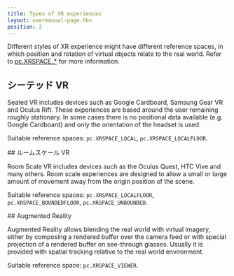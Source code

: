 ```yaml
---
title: Types of XR experiences
layout: usermanual-page.hbs
position: 2
---
```


Different styles of XR experience might have different reference spaces, in which position and rotation of virtual objects relate to the real world. Refer to [pc.XRSPACE_*][1] for more information.

## シーテッド VR

Seated VR includes devices such as Google Cardboard, Samsung Gear VR and Oculus Rift. These experiences are based around the user remaining roughly stationary. In some cases there is no positional data available (e.g. Google Cardboard) and only the orientation of the headset is used.

Suitable reference spaces: `pc.XRSPACE_LOCAL`, `pc.XRSPACE_LOCALFLOOR`.

## ルームスケール VR

Room Scale VR includes devices such as the Oculus Quest, HTC Vive and many others. Room scale experiences are designed to allow a small or large amount of movement away from the origin position of the scene.

Suitable reference spaces: `pc.XRSPACE_LOCALFLOOR`, `pc.XRSPACE_BOUNDEDFLOOR`, `pc.XRSPACE_UNBOUNDED`.

## Augmented Reality

Augmented Reality allows blending the real world with virtual imagery, either by composing a rendered buffer over the camera feed or with special projection of a rendered buffer on see-through glasses. Usually it is provided with spatial tracking relative to the real world environment.

Suitable reference space: `pc.XRSPACE_VIEWER`.

[1]: /api/pc.html#XRSPACE_VIEWER

